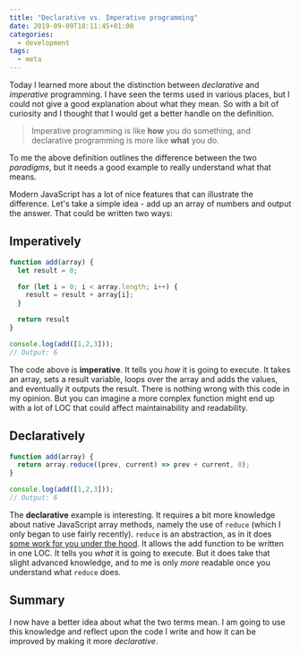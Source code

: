 ```yaml
---
title: "Declarative vs. Imperative programming"
date: 2019-09-09T18:11:45+01:00
categories:
  - development
tags:
  - meta
---
```


Today I learned more about the distinction between *declarative* and *imperative* programming. I have seen the terms used in various places, but I could not give a good explanation about what they mean. So with a bit of curiosity and I thought that I would get a better handle on the definition.

> Imperative programming is like **how** you do something, and declarative programming is more like **what** you do.
<!--more-->

To me the above definition outlines the difference between the two *paradigms*, but it needs a good example to really understand what that means.

Modern JavaScript has a lot of nice features that can illustrate the difference. Let's take a simple idea - add up an array of numbers and output the answer. That could be written two ways:

## Imperatively

```javascript
function add(array) {
  let result = 0;

  for (let i = 0; i < array.length; i++) {
    result = result + array[i];
  }

  return result
}

console.log(add([1,2,3]));
// Output: 6
```

The code above is **imperative**. It tells you *how* it is going to execute. It takes an array, sets a result variable, loops over the array and adds the values, and eventually it outputs the result. There is nothing wrong with this code in my opinion. But you can imagine a more complex function might end up with a lot of LOC that could affect maintainability and readability.

## Declaratively

```javascript
function add(array) {
  return array.reduce((prev, current) => prev + current, 0);
}

console.log(add([1,2,3]));
// Output: 6
```

The **declarative** example is interesting. It requires a bit more knowledge about native JavaScript array methods, namely the use of `reduce` (which I only began to use fairly recently). `reduce` is an abstraction, as in it does [some work for you under the hood](https://developer.mozilla.org/en-US/docs/Web/JavaScript/Reference/Global_Objects/Array/Reduce). It allows the add function to be written in one LOC. It tells you *what* it is going to execute. But it does take that slight advanced knowledge, and to me is only *more* readable once you understand what `reduce` does.

## Summary

I now have a better idea about what the two terms mean. I am going to use this knowledge and reflect upon the code I write and how it can be improved by making it more *declarative*.